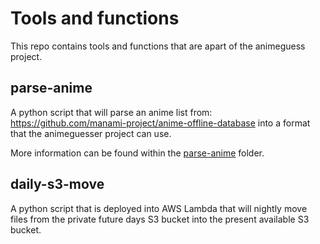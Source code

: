 # Tools and functions

This repo contains tools and functions that are apart of the animeguess project.

## parse-anime
A python script that will parse an anime list from: https://github.com/manami-project/anime-offline-database into a format that the animeguesser project can use.

More information can be found within the [parse-anime](./parse-anime) folder.

## daily-s3-move
A python script that is deployed into AWS Lambda that will nightly move files from the private future days S3 bucket into the present available S3 bucket.